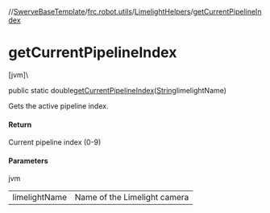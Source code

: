 //[SwerveBaseTemplate](../../../index.md)/[frc.robot.utils](../index.md)/[LimelightHelpers](index.md)/[getCurrentPipelineIndex](get-current-pipeline-index.md)

# getCurrentPipelineIndex

[jvm]\

public static double[getCurrentPipelineIndex](get-current-pipeline-index.md)([String](https://docs.oracle.com/javase/8/docs/api/java/lang/String.html)limelightName)

Gets the active pipeline index.

#### Return

Current pipeline index (0-9)

#### Parameters

jvm

| | |
|---|---|
| limelightName | Name of the Limelight camera |
